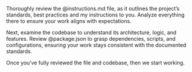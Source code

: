 Thoroughly review the @instructions.md file, as it outlines the project’s standards, best practices and my instructions to you. Analyze everything there to ensure your work aligns with expectations.

Next, examine the codebase to understand its architecture, logic, and features. Review @package.json to grasp dependencies, scripts, and configurations, ensuring your work stays consistent with the documented standards.

Once you’ve fully reviewed the file and codebase, then we start working.
